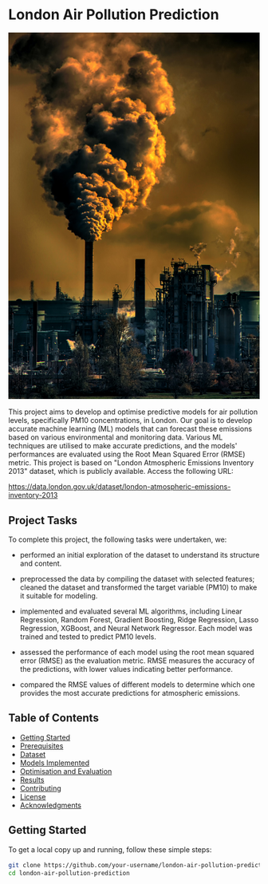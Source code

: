 
# London Air Pollution Prediction
![Pollution](pollution_london.jpg)


This project aims to develop and optimise predictive models for air pollution levels, specifically PM10 concentrations, in London. Our goal is to develop accurate machine learning (ML) models that can forecast these emissions based on various environmental and monitoring data. Various ML techniques are utilised to make accurate predictions, and the models' performances are evaluated using the Root Mean Squared Error (RMSE) metric.  This project is based on "London Atmospheric Emissions Inventory 2013" dataset, which is publicly available. Access the following URL:

https://data.london.gov.uk/dataset/london-atmospheric-emissions-inventory-2013

## Project Tasks
To complete this project, the following tasks were undertaken, we:

 - performed an initial exploration of the dataset to understand its structure and content.

 - preprocessed the data by compiling the dataset with selected features; cleaned the dataset and transformed the target variable (PM10) to make it suitable for modeling.

 - implemented and evaluated several ML algorithms, including Linear Regression, Random Forest, Gradient Boosting, Ridge Regression, Lasso Regression, XGBoost, and Neural Network Regressor. Each model was trained and tested to predict PM10 levels.

 - assessed the performance of each model using the root mean squared error (RMSE) as the evaluation metric. RMSE measures the accuracy of the predictions, with lower values indicating better performance.

 - compared the RMSE values of different models to determine which one provides the most accurate predictions for atmospheric emissions.

## Table of Contents
- [Getting Started](#getting-started)
- [Prerequisites](#prerequisites)
- [Dataset](#dataset)
- [Models Implemented](#models-implemented)
- [Optimisation and Evaluation](#optimization-and-evaluation)
- [Results](#results)
- [Contributing](#contributing)
- [License](#license)
- [Acknowledgments](#acknowledgments)

## Getting Started

To get a local copy up and running, follow these simple steps:

```bash
git clone https://github.com/your-username/london-air-pollution-prediction.git
cd london-air-pollution-prediction
